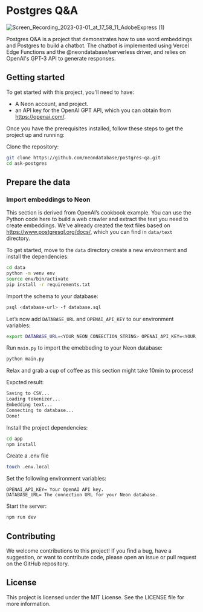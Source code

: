# Postgres Q&A

![Screen_Recording_2023-03-01_at_17_58_11_AdobeExpress (1)](https://user-images.githubusercontent.com/13738772/222217144-2c741b78-7a27-44ed-be95-6a3ee3e42cbe.gif)

Postgres Q&A is a project that demonstrates how to use word embeddings and Postgres to build a chatbot. The chatbot is implemented using Vercel Edge Functions and the @neondatabase/serverless driver, and relies on OpenAI's GPT-3 API to generate responses.

## Getting started

To get started with this project, you'll need to have:

- A Neon account, and project.
- an API key for the OpenAI GPT API, which you can obtain from https://openai.com/.

Once you have the prerequisites installed, follow these steps to get the project up and running:

Clone the repository:

```bash
git clone https://github.com/neondatabase/postgres-qa.git
cd ask-postgres
```

## Prepare the data

### Import embeddings to Neon

This section is derived from OpenAI’s cookbook example. You can use the Python code here to build a web crawler and extract the text you need to create embeddings. We’ve already created the text files based on https://www.postgresql.org/docs/, which you can find in `data/text` directory.

To get started, move to the `data` directory create a new environment and install the dependencies:

```bash
cd data
python -m venv env
source env/bin/activate
pip install -r requirements.txt
```

Import the schema to your database:

```bash
psql <database-url> -f database.sql
```

Let’s now add `DATABASE_URL` and `OPENAI_API_KEY` to our environment variables:

```bash
export DATABASE_URL=<YOUR_NEON_CONEECTION_STRING> OPENAI_API_KEY=<YOUR_OPENAI_API_KEY>
```

Run `main.py` to import the emebbeding to your Neon database:

```bash
python main.py
```

Relax and grab a cup of coffee as this section might take 10min to process!

Expcted result:

```bash
Saving to CSV...
Loading tokenizer...
Embedding text...
Connecting to database...
Done!
```

Install the project dependencies:

```bash
cd app
npm install
```

Create a .env file

```bash
touch .env.local
```

Set the following environment variables:

```
OPENAI_API_KEY= Your OpenAI API key.
DATABASE_URL= The connection URL for your Neon database.
```

Start the server:

```bash
npm run dev
```

## Contributing

We welcome contributions to this project! If you find a bug, have a suggestion, or want to contribute code, please open an issue or pull request on the GitHub repository.

## License

This project is licensed under the MIT License. See the LICENSE file for more information.
